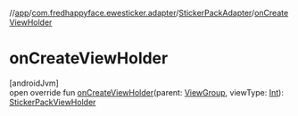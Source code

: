 //[app](../../../index.md)/[com.fredhappyface.ewesticker.adapter](../index.md)/[StickerPackAdapter](index.md)/[onCreateViewHolder](on-create-view-holder.md)

# onCreateViewHolder

[androidJvm]\
open override fun [onCreateViewHolder](on-create-view-holder.md)(parent: [ViewGroup](https://developer.android.com/reference/kotlin/android/view/ViewGroup.html), viewType: [Int](https://kotlinlang.org/api/latest/jvm/stdlib/kotlin/-int/index.html)): [StickerPackViewHolder](../../com.fredhappyface.ewesticker.view/-sticker-pack-view-holder/index.md)
